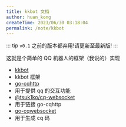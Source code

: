 ```yaml
---
title: kkbot 文档
author: huan_kong
createTime: 2023/06/30 03:18:04
permalink: /note/kkbot
---
```


::: tip
`v0.1` 之前的版本都弃用!请更新至最新版!
:::

这就是个简单的 QQ 机器人的框架（我说的）实现

- [kkbot](https://github.com/huankong233/kkbot)
- kkbot 框架
- [go-cqhttp](https://github.com/Mrs4s/go-cqhttp)
- 用于提供 qq 的交互功能
- [@tsuk1ko/cq-websocket](https://www.npmjs.com/package/@tsuk1ko/cq-websocket)
- 用于链接 go-cqhttp
- [go-cqwebsocket](https://www.npmjs.com/package/go-cqwebsocket)
- 用于生成 cq 码
